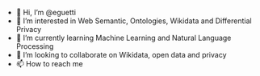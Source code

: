 - 👋 Hi, I’m @eguetti
- 👀 I’m interested in Web Semantic, Ontologies, Wikidata and Differential Privacy
- 🌱 I’m currently learning Machine Learning and Natural Language Processing
- 💞️ I’m looking to collaborate on Wikidata, open data and privacy
- 📫 How to reach me 

<!---
eguetti/eguetti is a ✨ special ✨ repository because its `README.md` (this file) appears on your GitHub profile.
You can click the Preview link to take a look at your changes.
--->
